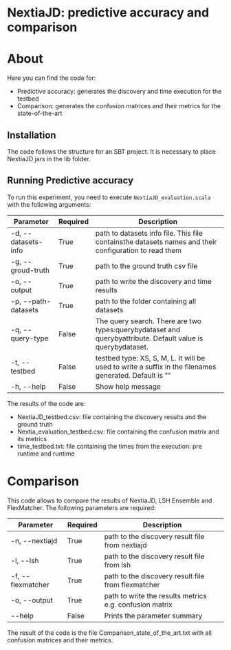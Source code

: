 # NextiaJD: predictive accuracy and comparison

# About

Here you can find the code for:

*  Predictive accuracy: generates the discovery and time execution for the testbed
*  Comparison: generates the confusion matrices and their metrics for the state-of-the-art

## Installation

The code follows the structure for an SBT project. It is necessary to place NextiaJD jars in the lib folder.

## Running Predictive accuracy


To run this experiment, you need to execute `NextiaJD_evaluation.scala` with the following arguments:


| Parameter           | Required | Description                                                                                                 |
|---------------------|----------|-------------------------------------------------------------------------------------------------------------|
| -d, --datasets-info | True     | path to datasets info file. This file containsthe datasets names and their configuration to read them       |
| -g, --groud-truth   | True     | path to the ground truth csv file                                                                           |
| -o, --output        | True     | path to write the discovery and time results                                                                |
| -p, --path-datasets | True     | path to the folder containing all datasets                                                                  |
| -q, --query-type    | False    | The query search. There are two types:querybydataset and querybyattribute. Default value is querybydataset. |
| -t, --testbed       | False    | testbed type: XS, S, M, L. It will be used to write a suffix in the filenames generated. Default is ""      |
| -h, --help          | False    | Show help message                                                                                           |

The results of the code are:

*   NextiaJD_testbed.csv: file containing the discovery results and the ground truth
*   Nextia_evaluation_testbed.csv: file containing the confusion matrix and its metrics
*   time_testbed.txt: file containing the times from the execution: pre runtime and runtime

# Comparison

This code allows to compare the results of NextiaJD, LSH Ensemble and FlexMatcher. The following parameters are required:


| Parameter         | Required | Description                                             |
|-------------------|----------|---------------------------------------------------------|
| -n, --nextiajd    | True     | path to the discovery result file from nextiajd         |
| -l, --lsh         | True     | path to the discovery result file from lsh              |
| -f, --flexmatcher | True     | path to the discovery result file from flexmatcher      |
| -o, --output      | True     | path to write the results metrics e.g. confusion matrix |
| --help            | False    | Prints the parameter summary                            |

The result of the code is the file Comparison_state_of_the_art.txt with all confusion matrices and their metrics.